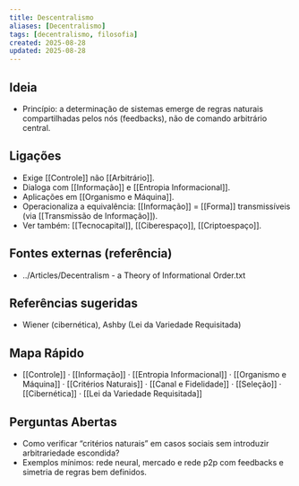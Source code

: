 ```yaml
---
title: Descentralismo
aliases: [Decentralismo]
tags: [decentralismo, filosofia]
created: 2025-08-28
updated: 2025-08-28
---
```


## Ideia
- Princípio: a determinação de sistemas emerge de regras naturais compartilhadas pelos nós (feedbacks), não de comando arbitrário central.

## Ligações
- Exige [[Controle]] não [[Arbitrário]].
- Dialoga com [[Informação]] e [[Entropia Informacional]].
- Aplicações em [[Organismo e Máquina]].
 - Operacionaliza a equivalência: [[Informação]] = [[Forma]] transmissíveis (via [[Transmissão de Informação]]).
 - Ver também: [[Tecnocapital]], [[Ciberespaço]], [[Criptoespaço]].

## Fontes externas (referência)
- ../Articles/Decentralism - a Theory of Informational Order.txt

## Referências sugeridas
- Wiener (cibernética), Ashby (Lei da Variedade Requisitada)
## Mapa Rápido
- [[Controle]] · [[Informação]] · [[Entropia Informacional]] · [[Organismo e Máquina]] · [[Critérios Naturais]] · [[Canal e Fidelidade]] · [[Seleção]] · [[Cibernética]] · [[Lei da Variedade Requisitada]]

## Perguntas Abertas
- Como verificar “critérios naturais” em casos sociais sem introduzir arbitrariedade escondida?
- Exemplos mínimos: rede neural, mercado e rede p2p com feedbacks e simetria de regras bem definidos.
